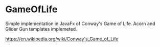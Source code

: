 # GameOfLife
Simple implementation in JavaFx of Conway's Game of Life.
Acorn and Glider Gun templates implemeted.

https://en.wikipedia.org/wiki/Conway's_Game_of_Life
